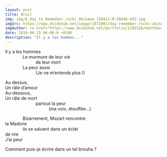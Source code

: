 ```yaml
---
layout: post
title: Bruit
img: img/A_Day_to_Remember_rocks_Okinawa_150411-M-IN448-433.jpg
imgSrc: https://www.dvidshub.net/image/1872001/day-remember-rocks-okinawa
imgAuthor: <a href="https://www.dvidshub.net/portfolio/1192126/matthew-callahan">Sgt. Matthew Callahan</a>
date: 2016-06-25 06:00:0 +0100
description: "Il y a les hommes..."
---
```

Il y a les hommes<br>
<span style="width:4em;display:inline-block"></span>Le murmure de leur vie<br>
<span style="width:7em;display:inline-block"></span>de leur mort<br>
<span style="width:4em;display:inline-block"></span>La peur aussi<br>
<span style="width:7em;display:inline-block"></span>(Je ne m’entends plus&nbsp;!)

Au dessus,<br>
Un râle d’amour<br>
Au-dessous,<br>
Un râle de mort<br>
<span style="width:7em;display:inline-block"></span>partout la peur<br>
<span style="width:10em;display:inline-block"></span>(ma voix, étouffée...)

<span style="width:4em;display:inline-block"></span>Bizarrement, Mozart rencontre<br>
la Madone<br>
<span style="width:4em;display:inline-block"></span>ils se saluent dans un éclat<br>
de rire<br>
J’ai peur

Comment puis-je écrire dans un tel brouha&nbsp;?

